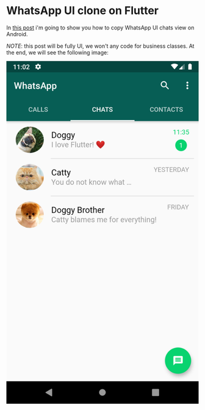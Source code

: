 # WhatsApp UI clone on Flutter

In [this post](https://medium.com/@castellano.mariano/whatsapp-ui-clone-7f75773ad21b?sk=ffb2ccec0f945eac4d50ea306ce646c0) i'm going to show you how to copy WhatsApp UI chats view on Android. 

*NOTE*: this post will be fully UI, we won't any code for business classes.
At the end, we will see the following image:

![WhatsApp Android](media/whatsapp-android.png "WhatsApp Android")